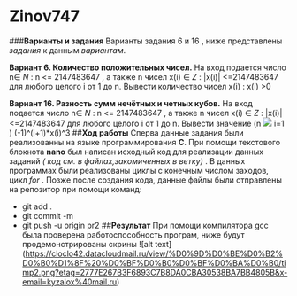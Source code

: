 # Zinov747
###**Варианты и задания**
Варианты задания 6 и 16 , ниже представлены _задания_ к данным *вариантам*.

**Вариант 6. Количество положительных чисел.** На вход подается число n∈ _N_ : n <= 2147483647 , а также n чисел x(i) ∈ _Z_ : |x(i)| <=2147483647 для любого целого i от 1 до n. Вывести количество чисел x(i) : x(i) >0

**Вариант 16. Разность сумм нечётных и четных кубов.**  На вход подается число n∈ _N_ : n <= 2147483647 , а также n 
чисел x(i) ∈ _Z_ : |x(i)| <=2147483647 для любого целого i от 1 до n. Вывести значение  (n <img src="https://img.icons8.com/ios/50/000000/sigma-filled.png"> i=1 ) (-1)^(i+1)*x(i)^3
##**Ход работы**
Сперва данные задания были реализованны на языке программирования **C**. При помощи текстового блокнота **nano** был написан исходный код для реализации данных заданий _( код см. в файлах,закомиченных в ветку)_ . В данных программах были реализованы циклы с конечным числом заходов, цикл _for_ . Позже после создания кода, данные файлы были отправлены на репозитор при помощи команд:
  - git add .  
  - git commit -m
  - git push -u origin pr2
  ##**Результат**
  При помощи компилятора gcc была проверена работоспособность програм, ниже будут продемонстрированы скрины
  ![alt text] (https://cloclo42.datacloudmail.ru/view/%D0%9D%D0%BE%D0%B2%D0%B0%D1%8F%20%D0%BF%D0%B0%D0%BF%D0%BA%D0%B0/timp2.png?etag=2777E267B3F6893C7B8DA0CBA30538BA7BB4805B&x-email=kyzalox%40mail.ru)
  
